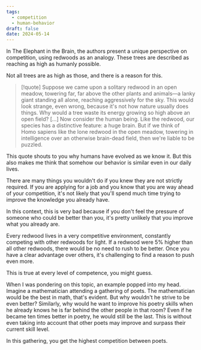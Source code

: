 ```yaml
---
tags:
  - competition
  - human-behavior
draft: false
date: 2024-05-14
---
```

In The Elephant in the Brain, the authors present a unique perspective on competition, using redwoods as an analogy. These trees are described as reaching as high as humanly possible.

Not all trees are as high as those, and there is a reason for this.

> [!quote]
>Suppose we came upon a solitary redwood in an open meadow, towering far, far above the other plants and animals—a lanky giant standing all alone, reaching aggressively for the sky. This would look strange, even wrong, because it's not how nature usually does things. Why would a tree waste its energy growing so high above an open field?
>[...]
>Now consider the human being. Like the redwood, our species has a distinctive feature: a huge brain. But if we think of Homo sapiens like the lone redwood in the open meadow, towering in intelligence over an otherwise brain-dead field, then we're liable to be puzzled.

This quote shouts to you why humans have evolved as we know it. But this also makes me think that somehow our behavior is similar even in our daily lives.

There are many things you wouldn't do if you knew they are not strictly required. If you are applying for a job and you know that you are way ahead of your competition, it's not likely that you'll spend much time trying to improve the knowledge you already have.

In this context, this is very bad because if you don't feel the pressure of someone who could be better than you, it's pretty unlikely that you improve what you already are.

Every redwood lives in a very competitive environment, constantly competing with other redwoods for light. If a redwood were 5% higher than all other redwoods, there would be no need to rush to be better. Once you have a clear advantage over others, it's challenging to find a reason to push even more.

This is true at every level of competence, you might guess.

When I was pondering on this topic, an example popped into my head. Imagine a mathematician attending a gathering of poets. The mathematician would be the best in math, that's evident. But why wouldn't he strive to be even better? Similarly, why would he want to improve his poetry skills when he already knows he is far behind the other people in that room? Even if he became ten times better in poetry, he would still be the last. This is without even taking into account that other poets may improve and surpass their current skill level.

In this gathering, you get the highest competition between poets.
